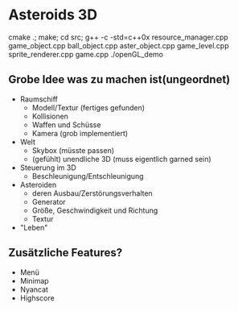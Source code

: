 # Asteroids 3D
  cmake .;
  make;
  cd src;
  g++ -c -std=c++0x resource_manager.cpp game_object.cpp ball_object.cpp aster_object.cpp game_level.cpp sprite_renderer.cpp game.cpp 
  ./openGL_demo


## Grobe Idee was zu machen ist(ungeordnet)
- Raumschiff
    - Modell/Textur (fertiges gefunden)
    - Kollisionen
    - Waffen und Schüsse
    - Kamera (grob implementiert)
- Welt
    - Skybox (müsste passen)
    - (gefühlt) unendliche 3D (muss eigentlich garned sein) 
- Steuerung im 3D
    - Beschleunigung/Entschleunigung
- Asteroiden 
    - deren Ausbau/Zerstörungsverhalten
    - Generator
    - Größe, Geschwindigkeit und Richtung
    - Textur
- "Leben"



## Zusätzliche Features?
- Menü
- Minimap
- Nyancat
- Highscore
